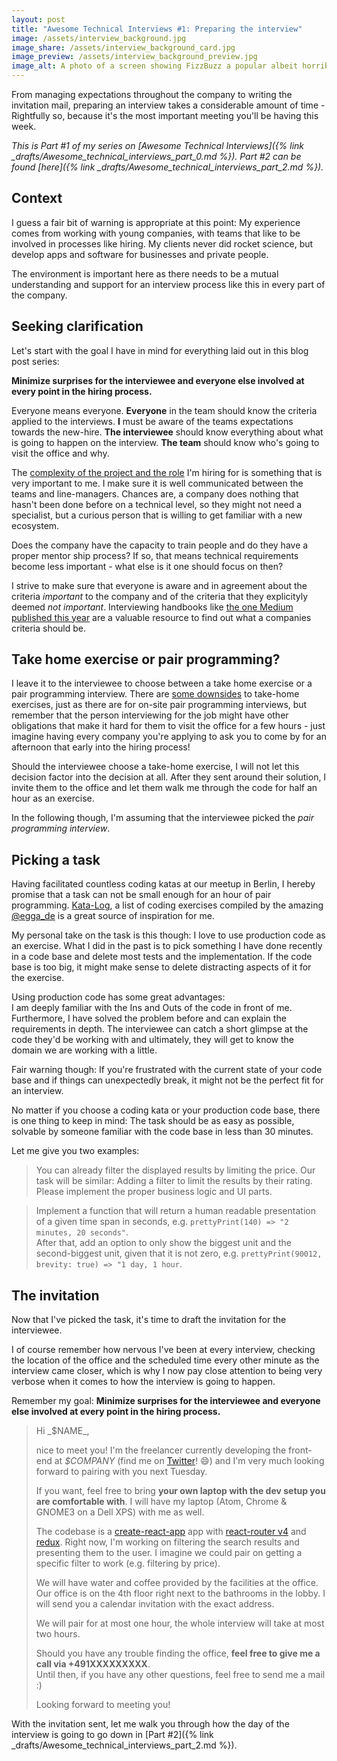 ```yaml
---
layout: post
title: "Awesome Technical Interviews #1: Preparing the interview"
image: /assets/interview_background.jpg
image_share: /assets/interview_background_card.jpg
image_preview: /assets/interview_background_preview.jpg
image_alt: A photo of a screen showing FizzBuzz a popular albeit horribly ineffective coding exercise.
---
```

From managing expectations throughout the company to writing the invitation mail, preparing an interview takes a considerable amount of time - Rightfully so, because it's the most important meeting you'll be having this week.

*This is Part #1 of my series on [Awesome Technical Interviews]({% link _drafts/Awesome_technical_interviews_part_0.md %}). Part #2 can be found [here]({% link _drafts/Awesome_technical_interviews_part_2.md %}).*

## Context

I guess a fair bit of warning is appropriate at this point: My experience comes from working with young companies, with teams that like to be involved in processes like hiring. My clients never did rocket science, but develop apps and software for businesses and private people.

The environment is important here as there needs to be a mutual understanding and support for an interview process like this in every part of the company.

## Seeking clarification

Let's start with the goal I have in mind for everything laid out in this blog post series:

**Minimize surprises for the interviewee and everyone else involved at every point in the hiring process.**

Everyone means everyone. **Everyone** in the team should know the criteria applied to the interviews. **I** must be aware of the teams expectations towards the new-hire. **The interviewee** should know everything about what is going to happen on the interview. **The team** should know who's going to visit the office and why.

The [complexity of the project and the role](https://lizkeogh.com/2013/07/21/estimating-complexity/) I'm hiring for is something that is very important to me. I make sure it is well communicated between the teams and line-managers. Chances are, a company does nothing that hasn't been done before on a technical level, so they might not need a specialist, but a curious person that is willing to get familiar with a new ecosystem.  

Does the company have the capacity to train people and do they have a proper mentor ship process? If so, that means technical requirements become less important - what else is it one should focus on then?

I strive to make sure that everyone is aware and in agreement about the criteria *important* to the company and of the criteria that they explicityly deemed *not important*. Interviewing handbooks like [the one Medium published this year](https://medium.engineering/mediums-engineering-interview-process-b8d6b67927c4) are a valuable resource to find out what a companies criteria should be.

## Take home exercise or pair programming?

I leave it to the interviewee to choose between a take home exercise or a pair programming interview. There are [some downsides](https://cate.blog/2016/02/10/bad-interviews-are-a-company-problem-not-a-candidate-problem/) to take-home exercises, just as there are for on-site pair programming interviews, but remember that the person interviewing for the job might have other obligations that make it hard for them to visit the office for a few hours - just imagine having every company you're applying to ask you to come by for an afternoon that early into the hiring process!

Should the interviewee choose a take-home exercise, I will not let this decision factor into the decision at all. After they sent around their solution, I invite them to the office and let them walk me through the code for half an hour as an exercise.

In the following though, I'm assuming that the interviewee picked the *pair programming interview*.

## Picking a task

Having facilitated countless coding katas at our meetup in Berlin, I hereby promise that a task can not be small enough for an hour of pair programming. [Kata-Log](http://kata-log.rocks/), a list of coding exercises compiled by the amazing [@egga_de](https://twitter.com/egga_de) is a great source of inspiration for me.

My personal take on the task is this though: I love to use production code as an exercise. What I did in the past is to pick something I have done recently in a code base and delete most tests and the implementation. If the code base is too big, it might make sense to delete distracting aspects of it for the exercise.

Using production code has some great advantages:  
I am deeply familiar with the Ins and Outs of the code in front of me. Furthermore, I have solved the problem before and can explain the requirements in depth. The interviewee can catch a short glimpse at the code they'd be working with and ultimately, they will get to know the domain we are working with a little.

Fair warning though: If you're frustrated with the current state of your code base and if things can unexpectedly break, it might not be the perfect fit for an interview.

No matter if you choose a coding kata or your production code base, there is one thing to keep in mind: The task should be as easy as possible, solvable by someone familiar with the code base in less than 30 minutes.

Let me give you two examples:

> You can already filter the displayed results by limiting the price. Our task will be similar: Adding a filter to limit the results by their rating. Please implement the proper business logic and UI parts.

> Implement a function that will return a human readable presentation of a given time span in seconds, e.g. `prettyPrint(140) => "2 minutes, 20 seconds"`.  
> After that, add an option to only show the biggest unit and the second-biggest unit, given that it is not zero, e.g. `prettyPrint(90012, brevity: true) => "1 day, 1 hour`.

## The invitation

Now that I've picked the task, it's time to draft the invitation for the interviewee.

I of course remember how nervous I've been at every interview, checking the location of the office and the scheduled time every other minute as the interview came closer, which is why I now pay close attention to being very verbose when it comes to how the interview is going to happen.

Remember my goal: **Minimize surprises for the interviewee and everyone else involved at every point in the hiring process.**

<blockquote class="letter" markdown="1">
Hi _$NAME_,

nice to meet you! I'm the freelancer currently developing the front-end at _$COMPANY_ (find me on [Twitter](https://twitter.com/rradczewski)! 😄) and I'm very much looking forward to pairing with you next Tuesday.

If you want, feel free to bring **your own laptop with the dev setup you are comfortable with**. I will have my laptop (Atom, Chrome & GNOME3 on a Dell XPS) with me as well.

The codebase is a [create-react-app](https://github.com/facebookincubator/create-react-app) app with [react-router v4](https://github.com/ReactTraining/react-router/) and [redux](http://redux.js.org/). Right now, I'm working on filtering the search results and presenting them to the user. I imagine we could pair on getting a specific filter to work (e.g. filtering by price).

We will have water and coffee provided by the facilities at the office. Our office is on the 4th floor right next to the bathrooms in the lobby.
I will send you a calendar invitation with the exact address.

We will pair for at most one hour, the whole interview will take at most two hours.

Should you have any trouble finding the office, **feel free to give me a call via +491XXXXXXXXX**.  
Until then, if you have any other questions, feel free to send me a mail :)

Looking forward to meeting you!
</blockquote>

With the invitation sent, let me walk you through how the day of the interview is going to go down in [Part #2]({% link _drafts/Awesome_technical_interviews_part_2.md %}).
